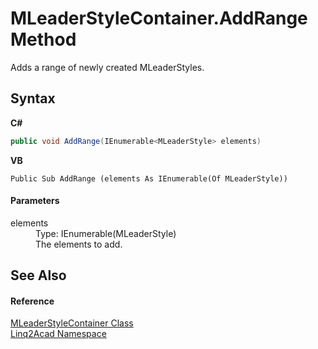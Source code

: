 # MLeaderStyleContainer.AddRange Method 
 

Adds a range of newly created MLeaderStyles.

## Syntax

**C#**<br />
``` C#
public void AddRange(IEnumerable<MLeaderStyle> elements)
```

**VB**<br />
``` VB
Public Sub AddRange (elements As IEnumerable(Of MLeaderStyle))
```


#### Parameters
<dl><dt>elements</dt><dd>Type: IEnumerable(MLeaderStyle)<br />The elements to add.</dd></dl>

## See Also


#### Reference
<a href="T_Linq2Acad_MLeaderStyleContainer.md">MLeaderStyleContainer Class</a><br /><a href="N_Linq2Acad.md">Linq2Acad Namespace</a><br />
